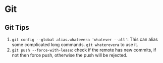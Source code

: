 # Git

## Git Tips

1. `git config --global alias.whatevera 'whatever --all'`: This can alias some complicated long commands. `git whaterevera` to use it.
2. `git push --force-with-lease`: check if the remote has new commits, if not then force push, otherwise the push will be rejected.
